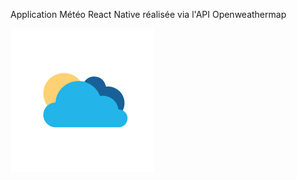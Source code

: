 Application Météo React Native réalisée via l'API Openweathermap

![METEOAPP](https://raw.githubusercontent.com/JEND-CODES/Meteo-App-React-Native/master/assets/cloudsIco.png)
